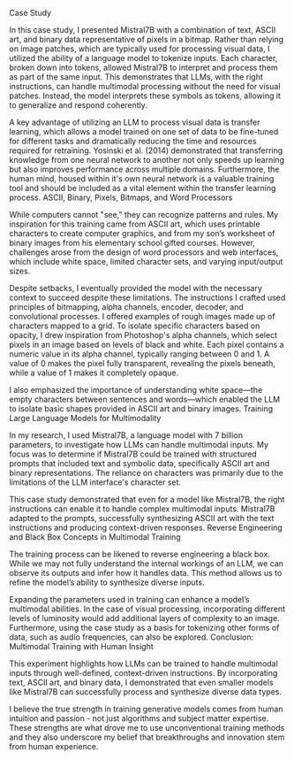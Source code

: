 Case Study

In this case study, I presented Mistral7B with a combination of text, ASCII art, and binary data representative of pixels in a bitmap. Rather than relying on image patches, which are typically used for processing visual data, I utilized the ability of a language model to tokenize inputs. Each character, broken down into tokens, allowed Mistral7B to interpret and process them as part of the same input. This demonstrates that LLMs, with the right instructions, can handle multimodal processing without the need for visual patches. Instead, the model interprets these symbols as tokens, allowing it to generalize and respond coherently.

A key advantage of utilizing an LLM to process visual data is transfer learning, which allows a model trained on one set of data to be fine-tuned for different tasks and dramatically reducing the time and resources required for retraining. Yosinski et al. (2014) demonstrated that transferring knowledge from one neural network to another not only speeds up learning but also improves performance across multiple domains. Furthermore, the human mind, housed within it's own neural network is a valuable training tool and should be included as a vital element within the transfer learning process.
ASCII, Binary, Pixels, Bitmaps, and Word Processors

While computers cannot "see," they can recognize patterns and rules. My inspiration for this training came from ASCII art, which uses printable characters to create computer graphics, and from my son’s worksheet of binary images from his elementary school gifted courses. However, challenges arose from the design of word processors and web interfaces, which include white space, limited character sets, and varying input/output sizes.

Despite setbacks, I eventually provided the model with the necessary context to succeed despite these limitations. The instructions I crafted used principles of bitmapping, alpha channels, encoder, decoder, and convolutional processes. I offered examples of rough images made up of characters mapped to a grid. To isolate specific characters based on opacity, I drew inspiration from Photoshop's alpha channels, which select pixels in an image based on levels of black and white. Each pixel contains a numeric value in its alpha channel, typically ranging between 0 and 1. A value of 0 makes the pixel fully transparent, revealing the pixels beneath, while a value of 1 makes it completely opaque.

I also emphasized the importance of understanding white space—the empty characters between sentences and words—which enabled the LLM to isolate basic shapes provided in ASCII art and binary images.
Training Large Language Models for Multimodality

In my research, I used Mistral7B, a language model with 7 billion parameters, to investigate how LLMs can handle multimodal inputs. My focus was to determine if Mistral7B could be trained with structured prompts that included text and symbolic data, specifically ASCII art and binary representations. The reliance on characters was primarily due to the limitations of the LLM interface's character set.

This case study demonstrated that even for a model like Mistral7B, the right instructions can enable it to handle complex multimodal inputs. Mistral7B adapted to the prompts, successfully synthesizing ASCII art with the text instructions and producing context-driven responses.
Reverse Engineering and Black Box Concepts in Multimodal Training

The training process can be likened to reverse engineering a black box. While we may not fully understand the internal workings of an LLM, we can observe its outputs and infer how it handles data. This method allows us to refine the model’s ability to synthesize diverse inputs.

Expanding the parameters used in training can enhance a model’s multimodal abilities. In the case of visual processing, incorporating different levels of luminosity would add additional layers of complexity to an image. Furthermore, using the case study as a basis for tokenizing other forms of data, such as audio frequencies, can also be explored.
Conclusion: Multimodal Training with Human Insight

This experiment highlights how LLMs can be trained to handle multimodal inputs through well-defined, context-driven instructions. By incorporating text, ASCII art, and binary data, I demonstrated that even smaller models like Mistral7B can successfully process and synthesize diverse data types.

I believe the true strength in training generative models comes from human intuition and passion - not just algorithms and subject matter expertise. These strengths are what drove me to use unconventional training methods and they also underscore my belief that breakthroughs and innovation stem from human experience. 
